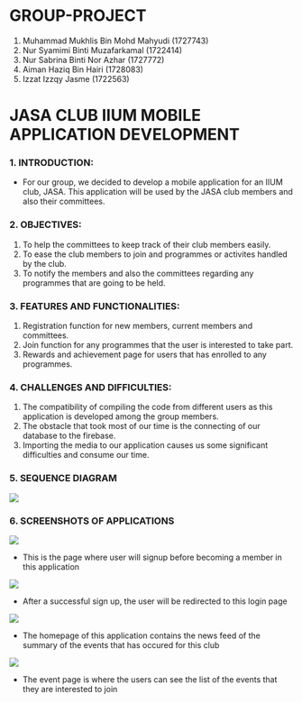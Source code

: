 # GROUP-PROJECT

1) Muhammad Mukhlis Bin Mohd Mahyudi (1727743)
2) Nur Syamimi Binti Muzafarkamal (1722414)
3) Nur Sabrina Binti Nor Azhar (1727772)
4) Aiman Haziq Bin Hairi (1728083)
5) Izzat Izzqy Jasme (1722563)

<h1><strong>JASA CLUB IIUM MOBILE APPLICATION DEVELOPMENT</h1></strong>

### 1. INTRODUCTION:
- For our group, we decided to develop a mobile application for an IIUM club, JASA. This application will be used by the JASA club members and also their committees. 

### 2. OBJECTIVES:
1) To help the committees to keep track of their club members easily.
2) To ease the club members to join and programmes or activites handled by the club.
3) To notify the members and also the committees regarding any programmes that are going to be held.

### 3. FEATURES AND FUNCTIONALITIES: 
1) Registration function for new members, current members and committees.
2) Join function for any programmes that the user is interested to take part. 
3) Rewards and achievement page for users that has enrolled to any programmes.

### 4. CHALLENGES AND DIFFICULTIES:
1) The compatibility of compiling the code from different users as this application is developed among the group members.
2) The obstacle that took most of our time is the connecting of our database to the firebase.
3) Importing the media to our application causes us some significant difficulties and consume our time.

### 5. SEQUENCE DIAGRAM
![](https://user-images.githubusercontent.com/48074839/121811111-e0e17f00-cc95-11eb-9763-15ee6b0567bf.jpeg)

### 6. SCREENSHOTS OF APPLICATIONS
![](https://user-images.githubusercontent.com/48074839/121810848-ed190c80-cc94-11eb-8590-2ece285bcf77.jpeg)
- This is the page where user will signup before becoming a member in this application

![](https://user-images.githubusercontent.com/48074839/121811345-b80db980-cc96-11eb-9890-3599247037f7.jpeg)
- After a successful sign up, the user will be redirected to this login page

![](https://user-images.githubusercontent.com/48074839/121811754-e9d35000-cc97-11eb-8409-1e41f7c44537.jpeg)
- The homepage of this application contains the news feed of the summary of the events that has occured for this club 

![](https://user-images.githubusercontent.com/48074839/121811911-8138a300-cc98-11eb-8959-910337f69bed.jpeg)
- The event page is where the users can see the list of the events that they are interested to join





